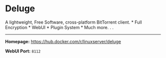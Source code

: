 # Deluge

A lightweight, Free Software, cross-platform BitTorrent client. * Full Encryption * WebUI * Plugin System * Much more. . .

---

**Homepage:** https://hub.docker.com/r/linuxserver/deluge

**WebUI Port:** `8112`